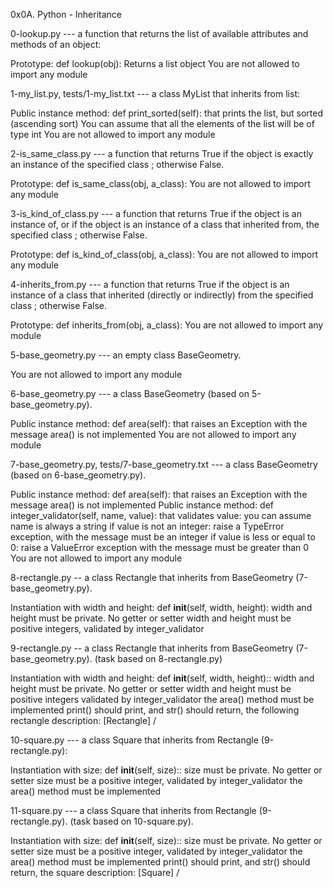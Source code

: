 0x0A. Python - Inheritance

0-lookup.py   ---  a function that returns the list of available attributes and methods of an object:

Prototype: def lookup(obj):
Returns a list object
You are not allowed to import any module


1-my_list.py, tests/1-my_list.txt  ---    a class MyList that inherits from list:

Public instance method: def print_sorted(self): that prints the list, but sorted (ascending sort)
You can assume that all the elements of the list will be of type int
You are not allowed to import any module


2-is_same_class.py   --- a function that returns True if the object is exactly an instance of the specified class ; otherwise False.

Prototype: def is_same_class(obj, a_class):
You are not allowed to import any module


3-is_kind_of_class.py   ---  a function that returns True if the object is an instance of, or if the object is an instance of a class that inherited from, the specified class ; otherwise False.

Prototype: def is_kind_of_class(obj, a_class):
You are not allowed to import any module


4-inherits_from.py   ---  a function that returns True if the object is an instance of a class that inherited (directly or indirectly) from the specified class ; otherwise False.

Prototype: def inherits_from(obj, a_class):
You are not allowed to import any module



5-base_geometry.py   --- an empty class BaseGeometry.

You are not allowed to import any module



6-base_geometry.py   --- a class BaseGeometry (based on 5-base_geometry.py).

Public instance method: def area(self): that raises an Exception with the message area() is not implemented
You are not allowed to import any module


7-base_geometry.py, tests/7-base_geometry.txt    --- a class BaseGeometry (based on 6-base_geometry.py).

Public instance method: def area(self): that raises an Exception with the message area() is not implemented
Public instance method: def integer_validator(self, name, value): that validates value:
you can assume name is always a string
if value is not an integer: raise a TypeError exception, with the message <name> must be an integer
if value is less or equal to 0: raise a ValueError exception with the message <name> must be greater than 0
You are not allowed to import any module


8-rectangle.py   -- a class Rectangle that inherits from BaseGeometry (7-base_geometry.py).

Instantiation with width and height: def __init__(self, width, height):
width and height must be private. No getter or setter
width and height must be positive integers, validated by integer_validator


9-rectangle.py   -- a class Rectangle that inherits from BaseGeometry (7-base_geometry.py). (task based on 8-rectangle.py)

Instantiation with width and height: def __init__(self, width, height)::
width and height must be private. No getter or setter
width and height must be positive integers validated by integer_validator
the area() method must be implemented
print() should print, and str() should return, the following rectangle description: [Rectangle] <width>/<height>



10-square.py   --- a class Square that inherits from Rectangle (9-rectangle.py):

Instantiation with size: def __init__(self, size)::
size must be private. No getter or setter
size must be a positive integer, validated by integer_validator
the area() method must be implemented


11-square.py   --- a class Square that inherits from Rectangle (9-rectangle.py). (task based on 10-square.py).

Instantiation with size: def __init__(self, size)::
size must be private. No getter or setter
size must be a positive integer, validated by integer_validator
the area() method must be implemented
print() should print, and str() should return, the square description: [Square] <width>/<height>
